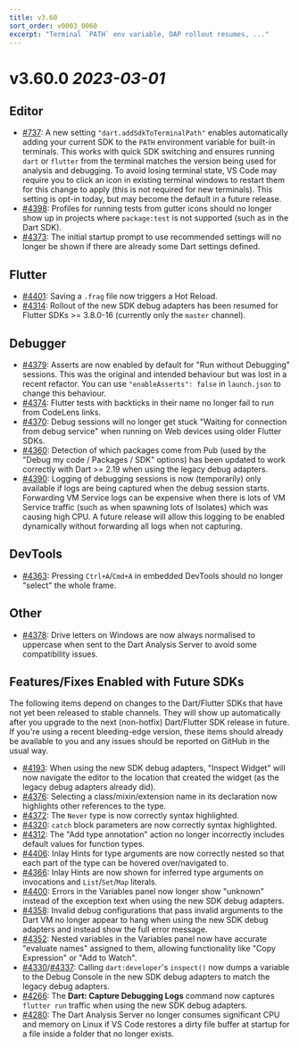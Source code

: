 ```yaml
---
title: v3.60
sort_order: v0003_0060
excerpt: "Terminal `PATH` env variable, DAP rollout resumes, ..."
---
```


# v3.60.0 *2023-03-01*

## Editor

- [#737](https://github.com/Dart-Code/Dart-Code/issues/737): A new setting `"dart.addSdkToTerminalPath"` enables automatically adding your current SDK to the `PATH` environment variable for built-in terminals. This works with quick SDK switching and ensures running `dart` or `flutter` from the terminal matches the version being used for analysis and debugging. To avoid losing terminal state, VS Code may require you to click an icon in existing terminal windows to restart them for this change to apply (this is not required for new terminals). This setting is opt-in today, but may become the default in a future release.
- [#4398](https://github.com/Dart-Code/Dart-Code/issues/4398): Profiles for running tests from gutter icons should no longer show up in projects where `package:test` is not supported (such as in the Dart SDK).
- [#4373](https://github.com/Dart-Code/Dart-Code/issues/4373): The initial startup prompt to use recommended settings will no longer be shown if there are already some Dart settings defined.

## Flutter

- [#4401](https://github.com/Dart-Code/Dart-Code/issues/4401): Saving a `.frag` file now triggers a Hot Reload.
- [#4314](https://github.com/Dart-Code/Dart-Code/issues/4314): Rollout of the new SDK debug adapters has been resumed for Flutter SDKs >= 3.8.0-16 (currently only the `master` channel).

## Debugger

- [#4379](https://github.com/Dart-Code/Dart-Code/issues/4379): Asserts are now enabled by default for "Run without Debugging" sessions. This was the original and intended behaviour but was lost in a recent refactor. You can use `"enableAsserts": false` in `launch.json` to change this behaviour.
- [#4374](https://github.com/Dart-Code/Dart-Code/issues/4374): Flutter tests with backticks in their name no longer fail to run from CodeLens links.
- [#4370](https://github.com/Dart-Code/Dart-Code/issues/4370): Debug sessions will no longer get stuck "Waiting for connection from debug service" when running on Web devices using older Flutter SDKs.
- [#4360](https://github.com/Dart-Code/Dart-Code/issues/4360): Detection of which packages come from Pub (used by the "Debug my code / Packages / SDK" options) has been updated to work correctly with Dart >= 2.19 when using the legacy debug adapters.
- [#4390](https://github.com/Dart-Code/Dart-Code/issues/4390): Logging of debugging sessions is now (temporarily) only available if logs are being captured when the debug session starts. Forwarding VM Service logs can be expensive when there is lots of VM Service traffic (such as when spawning lots of Isolates) which was causing high CPU. A future release will allow this logging to be enabled dynamically without forwarding all logs when not capturing.

## DevTools

- [#4363](https://github.com/Dart-Code/Dart-Code/issues/4363): Pressing `Ctrl+A`/`Cmd+A` in embedded DevTools should no longer "select" the whole frame.

## Other

- [#4378](https://github.com/Dart-Code/Dart-Code/issues/4378): Drive letters on Windows are now always normalised to uppercase when sent to the Dart Analysis Server to avoid some compatibility issues. 


## Features/Fixes Enabled with Future SDKs

The following items depend on changes to the Dart/Flutter SDKs that have not yet been released to stable channels. They will show up automatically after you upgrade to the next (non-hotfix) Dart/Flutter SDK release in future. If you're using a recent bleeding-edge version, these items should already be available to you and any issues should be reported on GitHub in the usual way.

- [#4193](https://github.com/Dart-Code/Dart-Code/issues/4193): When using the new SDK debug adapters, "Inspect Widget" will now navigate the editor to the location that created the widget (as the legacy debug adapters already did).
- [#4376](https://github.com/Dart-Code/Dart-Code/issues/4376): Selecting a class/mixin/extension name in its declaration now highlights other references to the type.
- [#4372](https://github.com/Dart-Code/Dart-Code/issues/4372): The `Never` type is now correctly syntax highlighted.
- [#4320](https://github.com/Dart-Code/Dart-Code/issues/4320): `catch` block parameters are now correctly syntax highlighted.
- [#4312](https://github.com/Dart-Code/Dart-Code/issues/4312): The "Add type annotation" action no longer incorrectly includes default values for function types.
- [#4406](https://github.com/Dart-Code/Dart-Code/issues/4406): Inlay Hints for type arguments are now correctly nested so that each part of the type can be hovered over/navigated to.
- [#4366](https://github.com/Dart-Code/Dart-Code/issues/4366): Inlay Hints are now shown for inferred type arguments on invocations and `List`/`Set`/`Map` literals.
- [#4400](https://github.com/Dart-Code/Dart-Code/issues/4400): Errors in the Variables panel now longer show "unknown" instead of the exception text when using the new SDK debug adapters.
- [#4358](https://github.com/Dart-Code/Dart-Code/issues/4358): Invalid debug configurations that pass invalid arguments to the Dart VM no longer appear to hang when using the new SDK debug adapters and instead show the full error message.
- [#4352](https://github.com/Dart-Code/Dart-Code/issues/4352): Nested variables in the Variables panel now have accurate "evaluate names" assigned to them, allowing functionality like "Copy Expression" or "Add to Watch".
- [#4330](https://github.com/Dart-Code/Dart-Code/issues/4330)/[#4337](https://github.com/Dart-Code/Dart-Code/issues/4337): Calling `dart:developer`'s `inspect()` now dumps a variable to the Debug Console in the new SDK debug adapters to match the legacy debug adapters.
- [#4266](https://github.com/Dart-Code/Dart-Code/issues/4266): The **Dart: Capture Debugging Logs** command now captures `flutter run` traffic when using the new SDK debug adapters.
- [#4280](https://github.com/Dart-Code/Dart-Code/issues/4280): The Dart Analysis Server no longer consumes significant CPU and memory on Linux if VS Code restores a dirty file buffer at startup for a file inside a folder that no longer exists.
